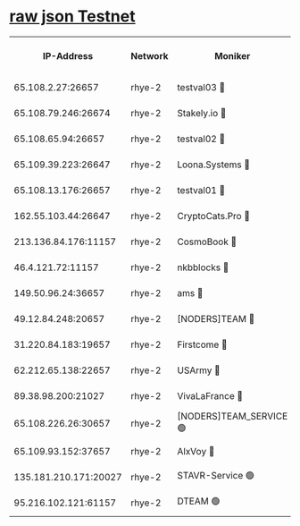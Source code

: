 
[raw json Testnet](https://rpc-check.quickt.stavr.tech/quickt/rpc-quickt-result.json)
=


<table><tr><th>IP-Address</th><th>Network</th><th>Moniker</th><th>Latest Block Height</th><th>Earliest Block Height</th><th>Catching Up</th><th>Tx Index</th><th>Voting Power</th><th>Scan Time</th></tr><tr><td>65.108.2.27:26657</td><td>rhye-2</td><td>testval03 🔴</td><td>353938</td><td>1</td><td>False</td><td>on</td><td>11002050</td><td>2024-01-15T21:12:46.808523137UTC</td></tr><tr><td>65.108.79.246:26674</td><td>rhye-2</td><td>Stakely.io 🔴</td><td>353939</td><td>1</td><td>False</td><td>on</td><td>10010</td><td>2024-01-15T21:12:51.238643162UTC</td></tr><tr><td>65.108.65.94:26657</td><td>rhye-2</td><td>testval02 🔴</td><td>353939</td><td>1</td><td>False</td><td>on</td><td>11002050</td><td>2024-01-15T21:12:53.995841908UTC</td></tr><tr><td>65.109.39.223:26647</td><td>rhye-2</td><td>Loona.Systems 🔴</td><td>353940</td><td>1</td><td>False</td><td>off</td><td>86949</td><td>2024-01-15T21:12:56.419078845UTC</td></tr><tr><td>65.108.13.176:26657</td><td>rhye-2</td><td>testval01 🔴</td><td>353940</td><td>1</td><td>False</td><td>on</td><td>13082010</td><td>2024-01-15T21:12:57.248441179UTC</td></tr><tr><td>162.55.103.44:26647</td><td>rhye-2</td><td>CryptoCats.Pro 🔴</td><td>353945</td><td>1</td><td>False</td><td>off</td><td>9999</td><td>2024-01-15T21:13:29.529158939UTC</td></tr><tr><td>213.136.84.176:11157</td><td>rhye-2</td><td>CosmoBook 🔴</td><td>353944</td><td>65301</td><td>False</td><td>off</td><td>1528057</td><td>2024-01-15T21:13:23.153455553UTC</td></tr><tr><td>46.4.121.72:11157</td><td>rhye-2</td><td>nkbblocks 🔴</td><td>353937</td><td>70101</td><td>False</td><td>off</td><td>81491</td><td>2024-01-15T21:12:38.897730427UTC</td></tr><tr><td>149.50.96.24:36657</td><td>rhye-2</td><td>ams 🔴</td><td>353943</td><td>133501</td><td>False</td><td>on</td><td>10786</td><td>2024-01-15T21:13:12.567686730UTC</td></tr><tr><td>49.12.84.248:20657</td><td>rhye-2</td><td>[NODERS]TEAM 🔴</td><td>353942</td><td>146001</td><td>False</td><td>on</td><td>59690</td><td>2024-01-15T21:13:10.157998109UTC</td></tr><tr><td>31.220.84.183:19657</td><td>rhye-2</td><td>Firstcome 🔴</td><td>353938</td><td>165001</td><td>False</td><td>off</td><td>724902</td><td>2024-01-15T21:12:46.428073766UTC</td></tr><tr><td>62.212.65.138:22657</td><td>rhye-2</td><td>USArmy 🔴</td><td>353938</td><td>198001</td><td>False</td><td>on</td><td>59069</td><td>2024-01-15T21:12:45.997831277UTC</td></tr><tr><td>89.38.98.200:21027</td><td>rhye-2</td><td>VivaLaFrance 🔴</td><td>353937</td><td>220501</td><td>False</td><td>off</td><td>10000</td><td>2024-01-15T21:12:41.289418868UTC</td></tr><tr><td>65.108.226.26:30657</td><td>rhye-2</td><td>[NODERS]TEAM_SERVICE 🟢</td><td>353940</td><td>241501</td><td>False</td><td>on</td><td>0</td><td>2024-01-15T21:12:56.890666380UTC</td></tr><tr><td>65.109.93.152:37657</td><td>rhye-2</td><td>AlxVoy 🔴</td><td>353937</td><td>315173</td><td>False</td><td>on</td><td>143351</td><td>2024-01-15T21:12:43.666835065UTC</td></tr><tr><td>135.181.210.171:20027</td><td>rhye-2</td><td>STAVR-Service 🟢</td><td>353942</td><td>349501</td><td>False</td><td>on</td><td>0</td><td>2024-01-15T21:13:07.832461805UTC</td></tr><tr><td>95.216.102.121:61157</td><td>rhye-2</td><td>DTEAM 🟢</td><td>353939</td><td>352401</td><td>False</td><td>on</td><td>0</td><td>2024-01-15T21:12:51.591440718UTC</td></tr></table>